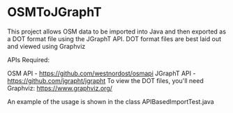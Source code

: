 # OSMToJGraphT

This project allows OSM data to be imported into Java and then exported as a DOT format file using the JGraphT API. DOT format files are best laid out and viewed using Graphviz

APIs Required:

OSM API - https://github.com/westnordost/osmapi
JGraphT API - https://github.com/jgrapht/jgrapht
To view the DOT files, you'll need Graphviz: https://www.graphviz.org/

An example of the usage is shown in the class APIBasedImportTest.java
